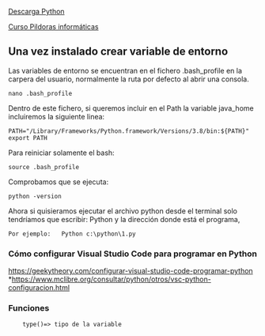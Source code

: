 [Descarga Python](https://www.python.org/downloads/)

[Curso Pildoras informáticas](https://www.youtube.com/watch?v=u4I9PqhqCo8&list=PLU8oAlHdN5BlvPxziopYZRd55pdqFwkeS&index=4)

## Una vez instalado crear variable de entorno
Las variables de entorno se encuentran en el fichero .bash_profile en la carpera del usuario, normalmente la ruta por defecto al abrir una consola.

    nano .bash_profile

Dentro de este fichero, si queremos incluir en el Path la variable java_home incluiremos la siguiente linea:

    PATH="/Library/Frameworks/Python.framework/Versions/3.8/bin:${PATH}"
    export PATH

Para reiniciar solamente el bash:

    source .bash_profile

Comprobamos que se ejecuta:

    python -version
    
Ahora si quisieramos ejecutar el archivo python desde el terminal solo tendríamos que escribir: Python y la dirección donde está el programa,

    Por ejemplo:   Python c:\python\1.py


### Cómo configurar Visual Studio Code para programar en Python 
https://geekytheory.com/configurar-visual-studio-code-programar-python
*https://www.mclibre.org/consultar/python/otros/vsc-python-configuracion.html

### Funciones
        type()=> tipo de la variable
